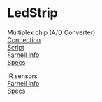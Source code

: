 LedStrip
========

Multiplex chip (A/D Converter)  
[Connection](http://learn.adafruit.com/reading-a-analog-in-and-controlling-audio-volume-with-the-raspberry-pi/connecting-the-cobbler-to-a-mcp3008 "Connecting the Cobbler to a MCP3008")  
[Script](http://learn.adafruit.com/reading-a-analog-in-and-controlling-audio-volume-with-the-raspberry-pi/script "Python Script")  
[Farnell info](http://nl.farnell.com/microchip/mcp3008-i-p/10bit-adc-2-7v-8ch-spi-16dip/dp/1627174 "MICROCHIP - MCP3008-I/P - 10BIT ADC, 2.7V, 8CH, SPI, 16DIP")  
[Specs](http://ww1.microchip.com/downloads/en/DeviceDoc/21295d.pdf "MCP3004/3008")  

IR sensors  
[Farnell info](http://nl.farnell.com/sharp/gp20a710k0f/distance-measuring-sensor/dp/1618432 "SHARP - GP2Y0A710K0F - DISTANCE MEASURING SENSOR")  
[Specs](http://www.farnell.com/datasheets/53134.pdf "GP2Y0A710K0F")